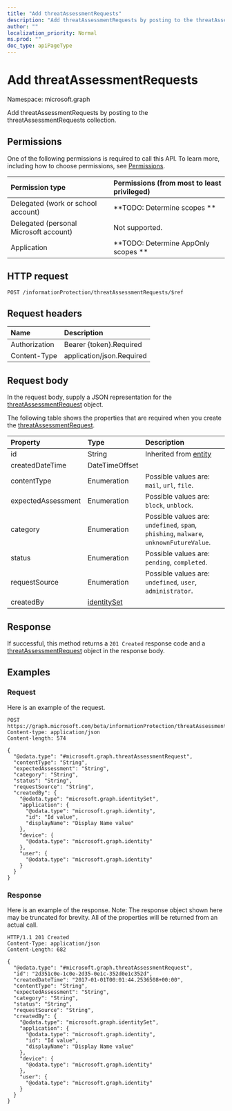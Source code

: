 ```yaml
---
title: "Add threatAssessmentRequests"
description: "Add threatAssessmentRequests by posting to the threatAssessmentRequests collection."
author: ""
localization_priority: Normal
ms.prod: ""
doc_type: apiPageType
---
```


# Add threatAssessmentRequests

Namespace: microsoft.graph

Add threatAssessmentRequests by posting to the threatAssessmentRequests collection.

## Permissions
One of the following permissions is required to call this API. To learn more, including how to choose permissions, see [Permissions](/concepts/permissions-reference.md).

|Permission type|Permissions (from most to least privileged)|
|:---|:---|
|Delegated (work or school account)|**TODO: Determine scopes **|
|Delegated (personal Microsoft account)|Not supported.|
|Application|**TODO: Determine AppOnly scopes **|

## HTTP request
<!-- {
  "blockType": "ignored"
}
-->
``` http
POST /informationProtection/threatAssessmentRequests/$ref
```

## Request headers
|Name|Description|
|:---|:---|
|Authorization|Bearer {token}.Required|
|Content-Type|application/json.Required|

## Request body
In the request body, supply a JSON representation for the [threatAssessmentRequest](../resources/threatassessmentrequest.md) object.

The following table shows the properties that are required when you create the [threatAssessmentRequest](../resources/threatassessmentrequest.md).

|Property|Type|Description|
|:---|:---|:---|
|id|String| Inherited from [entity](../resources/entity.md)|
|createdDateTime|DateTimeOffset||
|contentType|Enumeration| Possible values are: `mail`, `url`, `file`.|
|expectedAssessment|Enumeration| Possible values are: `block`, `unblock`.|
|category|Enumeration| Possible values are: `undefined`, `spam`, `phishing`, `malware`, `unknownFutureValue`.|
|status|Enumeration| Possible values are: `pending`, `completed`.|
|requestSource|Enumeration| Possible values are: `undefined`, `user`, `administrator`.|
|createdBy|[identitySet](../resources/identityset.md)||



## Response
If successful, this method returns a `201 Created` response code and a [threatAssessmentRequest](../resources/threatassessmentrequest.md) object in the response body.

## Examples

### Request
Here is an example of the request.
<!-- {
  "blockType": "request",
  "name": "create_threatassessmentrequest_from_"
}
-->
``` http
POST https://graph.microsoft.com/beta/informationProtection/threatAssessmentRequests
Content-type: application/json
Content-length: 574

{
  "@odata.type": "#microsoft.graph.threatAssessmentRequest",
  "contentType": "String",
  "expectedAssessment": "String",
  "category": "String",
  "status": "String",
  "requestSource": "String",
  "createdBy": {
    "@odata.type": "microsoft.graph.identitySet",
    "application": {
      "@odata.type": "microsoft.graph.identity",
      "id": "Id value",
      "displayName": "Display Name value"
    },
    "device": {
      "@odata.type": "microsoft.graph.identity"
    },
    "user": {
      "@odata.type": "microsoft.graph.identity"
    }
  }
}
```

### Response
Here is an example of the response. Note: The response object shown here may be truncated for brevity. All of the properties will be returned from an actual call.
<!-- {
  "blockType": "response",
  "truncated": true,
  "@odata.type": "microsoft.graph.threatassessmentrequest"
}
-->
``` http
HTTP/1.1 201 Created
Content-Type: application/json
Content-Length: 682

{
  "@odata.type": "#microsoft.graph.threatAssessmentRequest",
  "id": "2d351c0e-1c0e-2d35-0e1c-352d0e1c352d",
  "createdDateTime": "2017-01-01T00:01:44.2536508+00:00",
  "contentType": "String",
  "expectedAssessment": "String",
  "category": "String",
  "status": "String",
  "requestSource": "String",
  "createdBy": {
    "@odata.type": "microsoft.graph.identitySet",
    "application": {
      "@odata.type": "microsoft.graph.identity",
      "id": "Id value",
      "displayName": "Display Name value"
    },
    "device": {
      "@odata.type": "microsoft.graph.identity"
    },
    "user": {
      "@odata.type": "microsoft.graph.identity"
    }
  }
}
```

